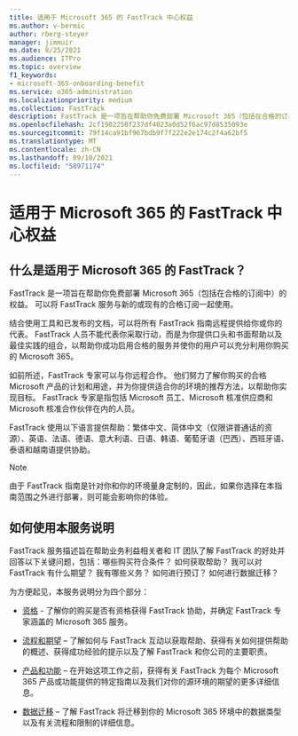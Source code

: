 ```yaml
---
title: 适用于 Microsoft 365 的 FastTrack 中心权益
ms.author: v-bermic
author: rberg-steyer
manager: jimmuir
ms.date: 8/25/2021
ms.audience: ITPro
ms.topic: overview
f1_keywords:
- microsoft-365-onboarding-benefit
ms.service: o365-administration
ms.localizationpriority: medium
ms.collection: FastTrack
description: FastTrack 是一项旨在帮助你免费部署 Microsoft 365（包括在合格的订阅中）的权益。 可以将 FastTrack 服务与新的或现有的合格订阅一起使用。
ms.openlocfilehash: 2cf1902250f237df4023a0d52f6ac97d8535093e
ms.sourcegitcommit: 79f14ca91bf967bdb9f7f222e2e174c2f4a62bf5
ms.translationtype: MT
ms.contentlocale: zh-CN
ms.lasthandoff: 09/10/2021
ms.locfileid: "58971174"
---
```

# <a name="fasttrack-center-benefit-for-microsoft-365"></a>适用于 Microsoft 365 的 FastTrack 中心权益

## <a name="what-is-fasttrack-for-microsoft-365"></a>什么是适用于 Microsoft 365 的 FastTrack？

FastTrack 是一项旨在帮助你免费部署 Microsoft 365（包括在合格的订阅中）的权益。 可以将 FastTrack 服务与新的或现有的合格订阅一起使用。

结合使用工具和已发布的文档，可以将所有 FastTrack 指南远程提供给你或你的代表。 FastTrack 人员不能代表你采取行动，而是为你提供口头和书面帮助以及最佳实践的组合，以帮助你成功启用合格的服务并使你的用户可以充分利用你购买的 Microsoft 365。

如前所述，FastTrack 专家可以与你远程合作。 他们努力了解你购买的合格 Microsoft 产品的计划和用途，并为你提供适合你的环境的推荐方法，以帮助你实现目标。 FastTrack 专家是指包括 Microsoft 员工、Microsoft 核准供应商和 Microsoft 核准合作伙伴在内的人员。

FastTrack 使用以下语言提供帮助：繁体中文、简体中文（仅限讲普通话的资源）、英语、法语、德语、意大利语、日语、韩语、葡萄牙语（巴西）、西班牙语、泰语和越南语提供协助。  

> [!NOTE]
> 由于 FastTrack 指南是针对你和你的环境量身定制的，因此，如果你选择在本指南范围之外进行部署，则可能会影响你的体验。

## <a name="how-to-use-this-service-description"></a>如何使用本服务说明

FastTrack 服务描述旨在帮助业务利益相关者和 IT 团队了解 FastTrack 的好处并回答以下关键问题，包括：哪些购买符合条件？ 如何获取帮助？ 我可以对 FastTrack 有什么期望？ 我有哪些义务？ 如何进行预订？ 如何进行数据迁移？

为方便起见，本服务说明分为四个部分：

  - [资格](eligibility.md) - 了解你的购买是否有资格获得 FastTrack 协助，并确定 FastTrack 专家涵盖的 Microsoft 365 服务。

  - [流程和期望](process-and-expectations.md) – 了解如何与 FastTrack 互动以获取帮助、获得有关如何提供帮助的概述、获得成功经验的提示以及了解 FastTrack 和你公司的主要职责。

  - [产品和功能](products-and-capabilities.md) – 在开始这项工作之前，获得有关 FastTrack 为每个 Microsoft 365 产品或功能提供的特定指南以及我们对你的源环境的期望的更多详细信息。

  - [数据迁移](data-migration.md) – 了解 FastTrack 将迁移到你的 Microsoft 365 环境中的数据类型以及有关流程和限制的详细信息。
